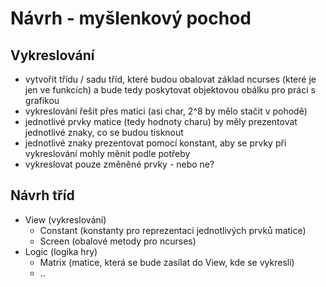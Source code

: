 Návrh - myšlenkový pochod
=========================

Vykreslování
------------
- vytvořit třídu / sadu tříd, které budou obalovat základ ncurses (které je jen ve funkcích) a bude tedy poskytovat objektovou obálku pro práci s grafikou
- vykreslování řešit přes matici (asi char, 2^8 by mělo stačit v pohodě)
- jednotlivé prvky matice (tedy hodnoty charu) by měly prezentovat jednotlivé znaky, co se budou tisknout
- jednotlivé znaky prezentovat pomocí konstant, aby se prvky při vykreslování mohly měnit podle potřeby
- vykreslovat pouze změněné prvky - nebo ne?

Návrh tříd
----------
- View (vykreslování)
  - Constant (konstanty pro reprezentaci jednotlivých prvků matice)
  - Screen (obalové metody pro ncurses)
- Logic (logika hry)
  - Matrix (matice, která se bude zasílat do View, kde se vykreslí)
  - ..
